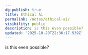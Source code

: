 ```yaml
---
dg-publish: true
title: Ethical Ai
permalink: /notes/ethical-ai/
visibility: public
description: is this even possible?
updated: '2025-10-20T22:36:17.939Z'
---
```

is this even possible?

